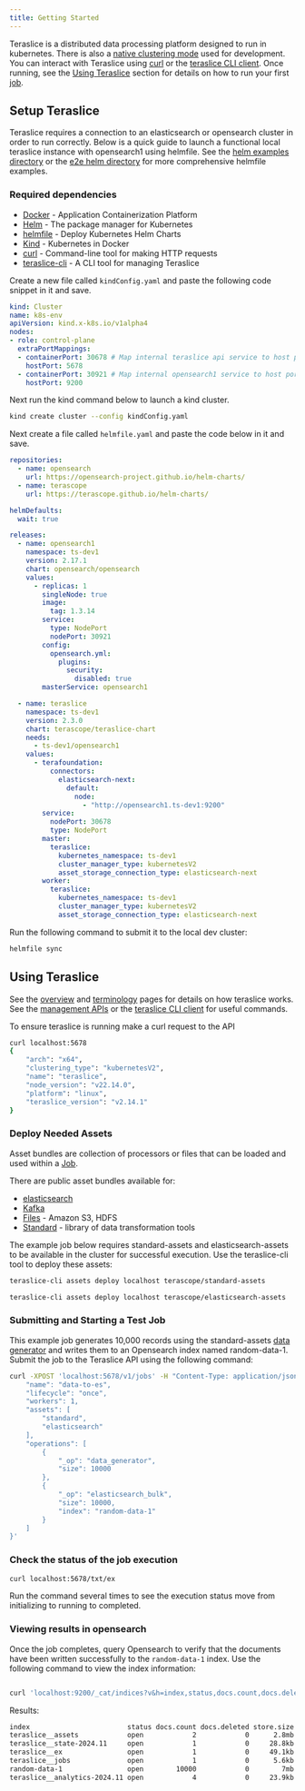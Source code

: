 ```yaml
---
title: Getting Started
---
```


Teraslice is a distributed data processing platform designed to run in kubernetes. There is also a [native clustering mode](./development/overview.md) used for development. You can interact with Teraslice using [curl](./management-apis/overview.md) or the [teraslice CLI client](./packages/teraslice-cli/overview.md). Once running, see the [Using Teraslice](#using-teraslice) section for details on how to run your first [job](./jobs/overview.md).

## Setup Teraslice

Teraslice requires a connection to an elasticsearch or opensearch cluster in order to run correctly. Below is a quick guide to launch a functional local teraslice instance with opensearch1 using helmfile. See the [helm examples directory](https://github.com/terascope/teraslice/tree/master/examples/helm) or the [e2e helm directory](https://github.com/terascope/teraslice/tree/master/e2e/helm) for more comprehensive helmfile examples.

### Required dependencies

- [Docker](https://www.docker.com/get-started/) - Application Containerization Platform
- [Helm](https://helm.sh/docs/intro/install/) - The package manager for Kubernetes
- [helmfile](https://helmfile.readthedocs.io/en/latest/#installation) - Deploy Kubernetes Helm Charts
- [Kind](https://kind.sigs.k8s.io/) - Kubernetes in Docker
- [curl](https://curl.se/download.html) - Command-line tool for making HTTP requests
- [teraslice-cli](https://www.npmjs.com/package/teraslice-cli) - A CLI tool for managing Teraslice

Create a new file called `kindConfig.yaml` and paste the following code snippet in it and save.

```yaml
kind: Cluster
name: k8s-env
apiVersion: kind.x-k8s.io/v1alpha4
nodes:
- role: control-plane
  extraPortMappings:
  - containerPort: 30678 # Map internal teraslice api service to host port
    hostPort: 5678
  - containerPort: 30921 # Map internal opensearch1 service to host port
    hostPort: 9200
```

Next run the kind command below to launch a kind cluster.

```sh
kind create cluster --config kindConfig.yaml
```

Next create a file called `helmfile.yaml` and paste the code below in it and save.

```yaml
repositories:
  - name: opensearch
    url: https://opensearch-project.github.io/helm-charts/
  - name: terascope
    url: https://terascope.github.io/helm-charts/

helmDefaults:
  wait: true

releases:
  - name: opensearch1
    namespace: ts-dev1
    version: 2.17.1
    chart: opensearch/opensearch
    values:
      - replicas: 1
        singleNode: true
        image:
          tag: 1.3.14
        service:
          type: NodePort
          nodePort: 30921
        config:
          opensearch.yml:
            plugins:
              security:
                disabled: true
        masterService: opensearch1

  - name: teraslice
    namespace: ts-dev1
    version: 2.3.0
    chart: terascope/teraslice-chart
    needs:
      - ts-dev1/opensearch1
    values:
      - terafoundation:
          connectors:
            elasticsearch-next:
              default:
                node:
                  - "http://opensearch1.ts-dev1:9200"
        service:
          nodePort: 30678
          type: NodePort
        master:
          teraslice:
            kubernetes_namespace: ts-dev1
            cluster_manager_type: kubernetesV2
            asset_storage_connection_type: elasticsearch-next
        worker:
          teraslice:
            kubernetes_namespace: ts-dev1
            cluster_manager_type: kubernetesV2
            asset_storage_connection_type: elasticsearch-next
```

Run the following command to submit it to the local dev cluster:

```sh
helmfile sync
```

## Using Teraslice

See the [overview](overview.md) and [terminology](./terminology.md) pages for details on how teraslice works. See the [management APIs](./management-apis/overview.md) or the [teraslice CLI client](./packages/teraslice-cli/overview.md) for useful commands.

To ensure teraslice is running make a curl request to the API

```sh
curl localhost:5678
{
    "arch": "x64",
    "clustering_type": "kubernetesV2",
    "name": "teraslice",
    "node_version": "v22.14.0",
    "platform": "linux",
    "teraslice_version": "v2.14.1"
}
```

### Deploy Needed Assets

Asset bundles are collection of processors or files that can be loaded and used within a [Job](./jobs/overview.md).

There are public asset bundles available for:

- [elasticsearch](https://terascope.github.io/elasticsearch-assets)
- [Kafka](https://terascope.github.io/kafka-assets)
- [Files](https://terascope.github.io/file-assets) - Amazon S3, HDFS
- [Standard](https://terascope.github.io/standard-assets) - library of data transformation tools

The example job below requires standard-assets and elasticsearch-assets to be available in the cluster for successful execution. Use the teraslice-cli tool to deploy these assets:

```sh
teraslice-cli assets deploy localhost terascope/standard-assets
```

```sh
teraslice-cli assets deploy localhost terascope/elasticsearch-assets
```

### Submitting and Starting a Test Job

This example job generates 10,000 records using the standard-assets [data generator](https://github.com/terascope/standard-assets/blob/master/docs/operations/data_generator.md) and writes them to an Opensearch index named random-data-1. Submit the job to the Teraslice API using the following command:

```sh
curl -XPOST 'localhost:5678/v1/jobs' -H "Content-Type: application/json" -d '{
    "name": "data-to-es",
    "lifecycle": "once",
    "workers": 1,
    "assets": [
        "standard",
        "elasticsearch"
    ],
    "operations": [
        {
            "_op": "data_generator",
            "size": 10000
        },
        {
            "_op": "elasticsearch_bulk",
            "size": 10000,
            "index": "random-data-1"
        }
    ]
}'
```

### Check the status of the job execution

```sh
curl localhost:5678/txt/ex
```

Run the command several times to see the execution status move from initializing to running to completed.

### Viewing results in opensearch

Once the job completes, query Opensearch to verify that the documents have been written successfully to the `random-data-1` index. Use the following command to view the index information:

```sh

curl 'localhost:9200/_cat/indices?v&h=index,status,docs.count,docs.deleted,store.size,pri.store.size'
```

Results:

```sh
index                        status docs.count docs.deleted store.size pri.store.size
teraslice__assets            open            2            0      2.8mb          2.8mb
teraslice__state-2024.11     open            1            0     28.8kb         28.8kb
teraslice__ex                open            1            0     49.1kb         49.1kb
teraslice__jobs              open            1            0      5.6kb          5.6kb
random-data-1                open        10000            0        7mb            7mb
teraslice__analytics-2024.11 open            4            0     23.9kb         23.9kb
```

